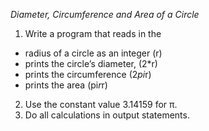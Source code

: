 *Diameter, Circumference and Area of a Circle*
1) Write a program that reads in the
  + radius of a circle as an integer (r)
  + prints the circle’s diameter, (2*r)
  + prints the circumference (2*pi*r)
  + prints the area (pi*r*r)
2) Use the constant value 3.14159 for π.
3) Do all calculations in output statements.
